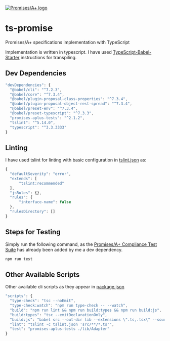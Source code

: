 [![Promises/A+ logo](https://promisesaplus.com/assets/logo-small.png)](https://promisesaplus.com/)

# ts-promise
Promises/A+ specifications implementation with TypeScript

Implementation is written in typescript. I have used [TypeScript-Babel-Starter](https://github.com/Microsoft/TypeScript-Babel-Starter#readme) instructions for transpiling.

## Dev Dependencies

```javascript
"devDependencies": {
  "@babel/cli": "^7.2.3",
  "@babel/core": "^7.3.4",
  "@babel/plugin-proposal-class-properties": "^7.3.4",
  "@babel/plugin-proposal-object-rest-spread": "^7.3.4",
  "@babel/preset-env": "^7.3.4",
  "@babel/preset-typescript": "^7.3.3",
  "promises-aplus-tests": "^2.1.2",
  "tslint": "^5.14.0",
  "typescript": "^3.3.3333"
}
```

## Linting
I have used tslint for linting with basic configuration in [tslint.json](https://github.com/namanattri/ts-promise/blob/master/tslint.json) as:

```javascript
{
  "defaultSeverity": "error",
  "extends": [
      "tslint:recommended"
  ],
  "jsRules": {},
  "rules": {
      "interface-name": false
  },
  "rulesDirectory": []
}
```

## Steps for Testing
Simply run the following command, as the [Promises/A+ Compliance Test Suite](https://github.com/promises-aplus/promises-tests) has already been added by me a dev dependency.

```bash
npm run test
```

## Other Available Scripts
Other available cli scripts as they appear in [package.json](https://github.com/namanattri/ts-promise/blob/master/package.json)

```javascript
"scripts": {
  "type-check": "tsc --noEmit",
  "type-check:watch": "npm run type-check -- --watch",
  "build": "npm run lint && npm run build:types && npm run build:js",
  "build:types": "tsc --emitDeclarationOnly",
  "build:js": "babel src --out-dir lib --extensions \".ts,.tsx\" --source-maps inline",
  "lint": "tslint -c tslint.json 'src/**/*.ts'",
  "test": "promises-aplus-tests ./lib/Adapter"
}
```
